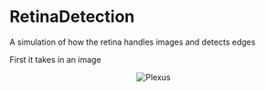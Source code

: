 # RetinaDetection
A simulation of how the retina handles images and detects edges

First it takes in an image
<p align="center">
  <img src="https://raw.githubusercontent.com/mertyildiran/Plexus/master/docs/img/full.gif" alt="Plexus"/>
</p>
